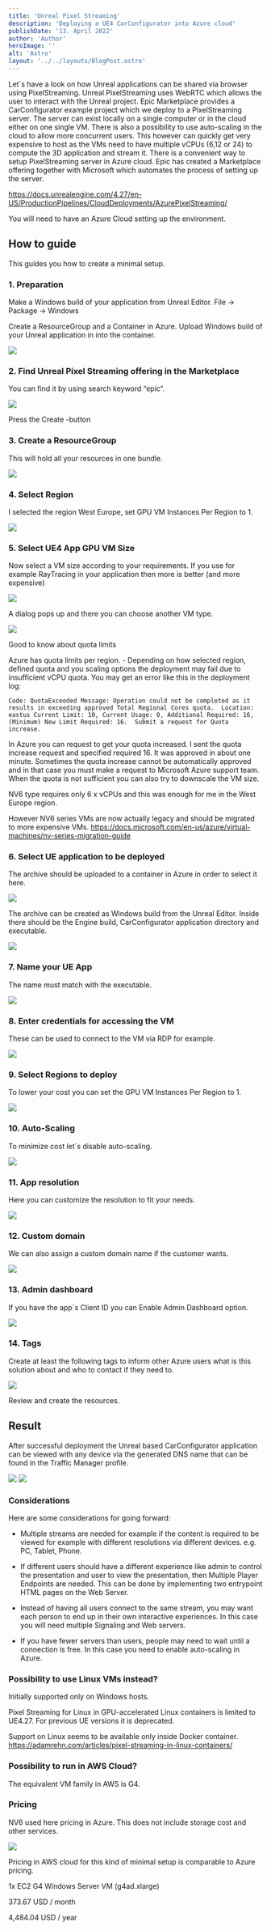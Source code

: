 ```yaml
---
title: 'Unreal Pixel Streaming' 
description: 'Deploying a UE4 CarConfigurator into Azure cloud' 
publishDate: '13. April 2022'
author: 'Author' 
heroImage: '' 
alt: 'Astro' 
layout: '../../layouts/BlogPost.astro'
---
```


Let´s have a look on how Unreal applications can be shared via browser using PixelStreaming.
Unreal PixelStreaming uses WebRTC which allows the user to interact with the Unreal project.
Epic Marketplace provides a CarConfigurator example project which we deploy to a PixelStreaming server.
The server can exist locally on a single computer or in the cloud either on one single VM. There is also a possibility to use auto-scaling in the cloud to allow more concurrent users. This however can quickly get very expensive to host as the VMs need to have multiple vCPUs (6,12 or 24) to compute the 3D application and stream it.
There is a convenient way to setup PixelStreaming server in Azure cloud. Epic has created a Marketplace offering together with Microsoft which automates the process of setting up the server.

https://docs.unrealengine.com/4.27/en-US/ProductionPipelines/CloudDeployments/AzurePixelStreaming/ 


You will need to have an Azure Cloud setting up the environment.

## How to guide ##

This guides you how to create a minimal setup.

 

### 1. Preparation ###

Make a Windows build of your application from Unreal Editor. 
File → Package → Windows

Create a ResourceGroup and a Container in Azure. Upload Windows build of your Unreal application in into the container.

<img src="/blog/unreal-pixel-streaming/create-container-and-upload-archive.png" />
 

### 2. Find Unreal Pixel Streaming offering in the Marketplace ###

You can find it by using search keyword “epic“.

<img src="/blog/unreal-pixel-streaming/marketplace.png" />

Press the Create -button

### 3. Create a ResourceGroup ###

This will hold all your resources in one bundle.

<img src="/blog/unreal-pixel-streaming/create-resourcegroup.png" />

### 4. Select Region ###

I selected the region West Europe, set GPU VM Instances Per Region to 1.

<img src="/blog/unreal-pixel-streaming/select-region.png" />

### 5. Select UE4 App GPU VM Size ###

Now select a VM size according to your requirements. 
If you use for example RayTracing in your application then more is better (and more expensive)

<img src="/blog/unreal-pixel-streaming/select-gpu-size.png" />

A dialog pops up and there you can choose another VM type.

<img src="/blog/unreal-pixel-streaming/select-vm-size.png" />

Good to know about quota limits

Azure has quota limits per region.  - Depending on how selected region, defined quota and you scaling options the deployment may fail due to insufficient vCPU quota.
You may get an error like this in the deployment log:

`
Code: QuotaExceeded
Message: Operation could not be completed as it results in exceeding approved Total Regional Cores quota. 
Location: eastus
Current Limit: 10, Current Usage: 0, Additional Required: 16, (Minimum) New Limit Required: 16. 
Submit a request for Quota increase.
`

In Azure you can request to get your quota increased. I sent the quota increase request and specified required 16. It was approved in about one minute.
Sometimes the quota increase cannot be automatically approved and in that case you must make a request to Microsoft Azure support team.
When the quota is not sufficient you can also try to downscale the VM size.

NV6 type requires only 6 x vCPUs and this was enough for me in the West Europe region. 

However NV6 series VMs are now actually legacy and should be migrated to more expensive VMs.
https://docs.microsoft.com/en-us/azure/virtual-machines/nv-series-migration-guide   

### 6. Select UE application to be deployed ###

The archive should be uploaded to a container in Azure in order to select it here.

<img src="/blog/unreal-pixel-streaming/select-archive.png" />

The archive can be created as Windows build from the Unreal Editor. Inside there should be the Engine build, CarConfigurator application directory and executable.

<img src="/blog/unreal-pixel-streaming/app-executable.png" />
 

### 7. Name your UE App ###

The name must match with the executable.

<img src="/blog/unreal-pixel-streaming/name-your-app.png" />

### 8. Enter credentials for accessing the VM ###

These can be used to connect to the VM via RDP for example.

<img src="/blog/unreal-pixel-streaming/credentials.png" />
 

### 9. Select Regions to deploy ###

To lower your cost you can set the GPU VM Instances Per Region to 1.

<img src="/blog/unreal-pixel-streaming/regions.png" />

### 10. Auto-Scaling ###

To minimize cost let´s disable auto-scaling.

<img src="/blog/unreal-pixel-streaming/auto-scaling.png" />

### 11. App resolution ###

Here you can customize the resolution to fit your needs.

<img src="/blog/unreal-pixel-streaming/app-resolution.png" />

### 12. Custom domain ###

We can also assign a custom domain name if the customer wants.

<img src="/blog/unreal-pixel-streaming/custom-domain.png" />

### 13. Admin dashboard ###

If you have the app´s Client ID you can Enable Admin Dashboard option.

<img src="/blog/unreal-pixel-streaming/admin-dashboard.png" />

### 14. Tags ###

Create at least the following tags to inform other Azure users what is this solution about and who to contact if they need to.

<img src="/blog/unreal-pixel-streaming/tags.png" />

Review and create the resources.

 

## Result ##

After successful deployment the Unreal based CarConfigurator application can be viewed with any device via the generated DNS name that can be found in the Traffic Manager profile.

<img src="/blog/unreal-pixel-streaming/trafficmanager.png" />

<img src="/blog/unreal-pixel-streaming/carconfigurator.png" />


### Considerations ###

Here are some considerations for going forward:

- Multiple streams are needed for example if the content is required to be viewed for example with different resolutions via different devices. e.g. PC, Tablet, Phone.

- If different users should have a different experience like admin to control the presentation and user to view the presentation, then Multiple Player Endpoints are needed. This can be done by implementing two entrypoint HTML pages on the Web Server.

- Instead of having all users connect to the same stream, you may want each person to end up in their own interactive experiences. In this case you will need multiple Signaling and Web servers.

- If you have fewer servers than users, people may need to wait until a connection is free. In this case you need to enable auto-scaling in Azure.

### Possibility to use Linux VMs instead? ###
Initially supported only on Windows hosts.

Pixel Streaming for Linux in GPU-accelerated Linux containers is limited to UE4.27. For previous UE versions it is deprecated.

Support on Linux seems to be available only inside Docker container. https://adamrehn.com/articles/pixel-streaming-in-linux-containers/ 

### Possibility to run in AWS Cloud? ###

The equivalent VM family in AWS is G4.


### Pricing ###

NV6 used here pricing in Azure. This does not include storage cost and other services.

<img src="/blog/unreal-pixel-streaming/pricing.png" />

Pricing in AWS cloud for this kind of minimal setup is comparable to Azure pricing.

1x EC2 G4 Windows Server VM (g4ad.xlarge)

373.67 USD / month

4,484.04 USD / year